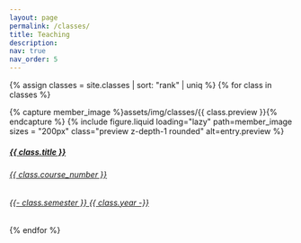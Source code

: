 ```yaml
---
layout: page
permalink: /classes/
title: Teaching
description:
nav: true
nav_order: 5
---
```


{% assign classes = site.classes | sort: "rank" | uniq %}
{% for class in classes %}
<p>
    <div class="card hoverable">
        <div class="row no-gutters">
            <div class="col-sm-4 col-md-3">
            {% capture member_image %}assets/img/classes/{{ class.preview }}{% endcapture %}
            {%
                include figure.liquid
                loading="lazy"
                path=member_image
                sizes = "200px"
                class="preview z-depth-1 rounded"
                alt=entry.preview
             %}
            </div>
            <div class="team col-sm-8 col-md-9">
            <a href="{{ class.url }}">
                <div class="card-body">
                    <h5 class="card-title">{{ class.title }}</h5>
                    <h6 class = "text-muted">
                    {{ class.course_number }}
                    </h6>
                    <h6 class = "text-muted">
                    {{- class.semester }}
                    {{ class.year -}}
                    </h6>
                </div>
            </a>
            </div>
        </div>
    </div>
</p>
{% endfor %}
